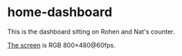 # home-dashboard

This is the dashboard sitting on Rohen and Nat's counter.

[The screen](https://www.raspberrypi.org/blog/the-eagerly-awaited-raspberry-pi-display/) is RGB 800×480@60fps.
